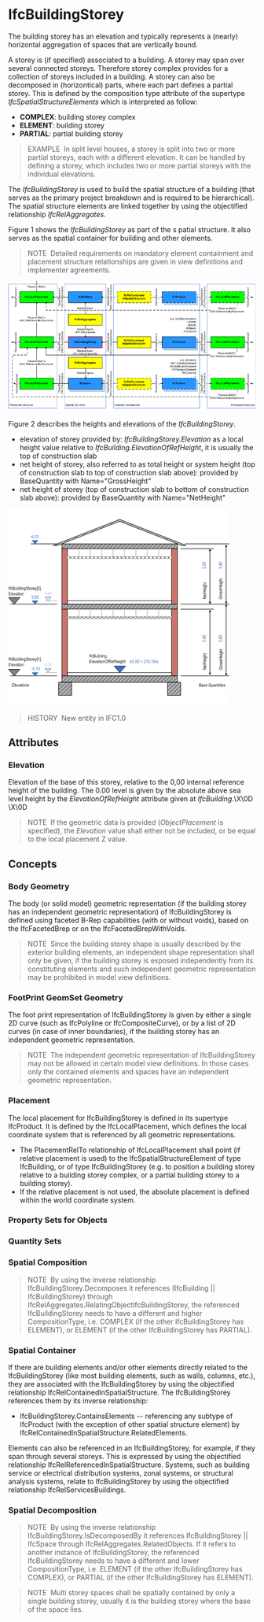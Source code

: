 # IfcBuildingStorey

The building storey has an elevation and typically represents a (nearly) horizontal aggregation of spaces that are vertically bound.

A storey is (if specified) associated to a building. A storey may span over several connected storeys. Therefore storey complex provides for a collection of storeys included in a building. A storey can also be decomposed in (horizontical) parts, where each part defines a partial storey. This is defined by the composition type attribute of the supertype _IfcSpatialStructureElements_ which is interpreted as follow:

* **COMPLEX**: building storey complex
* **ELEMENT**: building storey
* **PARTIAL**: partial building storey

> EXAMPLE&nbsp; In split level houses, a storey is split into two or more partial storeys, each with a different elevation. It can be handled by defining a storey, which includes two or more partial storeys with the individual elevations.

The _IfcBuildingStorey_ is used to build the spatial structure of a building (that serves as the primary project breakdown and is required to be hierarchical). The spatial structure elements are linked together by using the objectified relationship _IfcRelAggregates_.

Figure 1 shows the _IfcBuildingStorey_ as part of the s patial structure. It also serves as the spatial container for building and other elements.

> NOTE&nbsp; Detailed requirements on mandatory element containment and placement structure relationships are given in view definitions and implementer agreements.

!["IfcBuildingStorey as part of a spatial structure"](../../../../figures/ifcbuildingstorey-spatialstructure.png "Figure 1 &mdash; Building storey composition")

Figure 2 describes the heights and elevations of the _IfcBuildingStorey_.

* elevation of storey provided by: _IfcBuildingStorey.Elevation_ as a local height value relative to _IfcBuilding.ElevationOfRefHeight_, it is usually the top of construction slab
* net height of storey, also referred to as total height or system height (top of construction slab to top of construction slab above): provided by BaseQuantity with Name="GrossHeight"
* net height of storey (top of construction slab to bottom of construction slab above): provided by BaseQuantity with Name="NetHeight"

!["space heights"](../../../../figures/ifcbuildingstorey_heights.png "Figure 2 &mdash; Building storey elevations")

> HISTORY&nbsp; New entity in IFC1.0

## Attributes

### Elevation
Elevation of the base of this storey, relative to the 0,00 internal reference height of the building. The 0.00 level is given by the absolute above sea level height by the _ElevationOfRefHeight_ attribute given at _IfcBuilding_.\X\0D
\X\0D
> NOTE&nbsp; If the geometric data is provided (_ObjectPlacement_ is specified), the _Elevation_ value shall either not be included, or be equal to the local placement Z value.

## Concepts

### Body Geometry

The body (or solid model) geometric representation (if the
building storey has an independent geometric representation) of
IfcBuildingStorey is defined using faceted B-Rep
capabilities (with or without voids), based on the
IfcFacetedBrep or on the
IfcFacetedBrepWithVoids.



> NOTE  Since the building storey shape is usually described by the
>  exterior building elements, an independent shape representation 
> shall only be given, if the building storey is exposed 
> independently from its constituting elements and such independent geometric representation may be prohibited in model view definitions.


### FootPrint GeomSet Geometry

The foot print representation of IfcBuildingStorey is
given by either a single 2D curve (such as IfcPolyline or
IfcCompositeCurve), or by a list of 2D curves (in case of
inner boundaries), if the building storey has an independent
geometric representation.



> NOTE  The independent geometric representation of IfcBuildingStorey may not be allowed in certain model view definitions. In those cases only the contained elements and spaces have an independent geometric representation.


### Placement

The local placement for IfcBuildingStorey is defined in
its supertype IfcProduct. It is defined by the
IfcLocalPlacement, which defines the local coordinate
system that is referenced by all geometric representations.


* The PlacementRelTo relationship of
IfcLocalPlacement shall point (if relative placement is
used) to the IfcSpatialStructureElement of type
IfcBuilding, or of type IfcBuildingStorey (e.g. to
position a building storey relative to a building storey complex,
or a partial building storey to a building storey).
* If the relative placement is not used, the absolute placement
is defined within the world coordinate system.



### Property Sets for Objects


### Quantity Sets


### Spatial Composition


> NOTE  By using the inverse relationship IfcBuildingStorey.Decomposes it references
> (IfcBuilding || IfcBuildingStorey) through 
> IfcRelAggregates.RelatingObjectIfcBuildingStorey, the referenced 
> IfcBuildingStorey needs to have a different and higher
>  CompositionType, i.e. COMPLEX (if the other IfcBuildingStorey has ELEMENT), or ELEMENT (if the other
>  IfcBuildingStorey has PARTIAL).


### Spatial Container

If there are building elements and/or other elements directly
related to the IfcBuildingStorey (like most building
elements, such as walls, columns, etc.), they are associated with
the IfcBuildingStorey by using the objectified
relationship IfcRelContainedInSpatialStructure. The
IfcBuildingStorey references them by its inverse
relationship:


* IfcBuildingStorey.ContainsElements -- referencing any
subtype of IfcProduct (with the exception of other spatial
structure element) by
IfcRelContainedInSpatialStructure.RelatedElements.


Elements can also be referenced in an
IfcBuildingStorey, for example, if they span through several
storeys. This is expressed by using the objectified relationship
IfcRelReferencedInSpatialStructure. Systems, such as
building service or electrical distribution systems, zonal
systems, or structural analysis systems, relate to
IfcBuildingStorey by using the objectified relationship
IfcRelServicesBuildings.



### Spatial Decomposition


> NOTE  By using the inverse relationship IfcBuildingStorey.IsDecomposedBy it references
> IfcBuildingStorey || IfcSpace through 
> IfcRelAggregates.RelatedObjects. If it refers to another 
> instance of IfcBuildingStorey, the referenced 
> IfcBuildingStorey needs to have a different and lower 
> CompositionType, i.e. ELEMENT (if the other 
> IfcBuildingStorey has COMPLEX), or PARTIAL (if the other 
> IfcBuildingStorey has ELEMENT).



> NOTE  Multi storey spaces shall be spatially contained by only a single building storey, usually it is the building storey where the base of the space lies.


